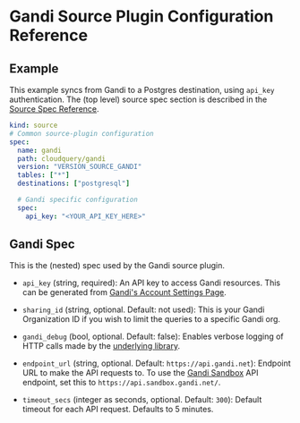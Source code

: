 # Gandi Source Plugin Configuration Reference

## Example

This example syncs from Gandi to a Postgres destination, using `api_key` authentication. The (top level) source spec section is described in the [Source Spec Reference](/docs/reference/source-spec).

```yaml
kind: source
# Common source-plugin configuration
spec:
  name: gandi
  path: cloudquery/gandi
  version: "VERSION_SOURCE_GANDI"
  tables: ["*"]
  destinations: ["postgresql"]

  # Gandi specific configuration
  spec:
    api_key: "<YOUR_API_KEY_HERE>"
```

## Gandi Spec

This is the (nested) spec used by the Gandi source plugin.

- `api_key` (string, required):
  An API key to access Gandi resources. This can be generated from [Gandi's Account Settings Page](https://account.gandi.net/en/).

- `sharing_id` (string, optional. Default: not used):
  This is your Gandi Organization ID if you wish to limit the queries to a specific Gandi org.

- `gandi_debug` (bool, optional. Default: false):
  Enables verbose logging of HTTP calls made by the [underlying library](https://github.com/go-gandi/go-gandi).

- `endpoint_url` (string, optional. Default: `https://api.gandi.net`):
  Endpoint URL to make the API requests to. To use the [Gandi Sandbox](https://api.sandbox.gandi.net/docs/sandbox/) API endpoint, set this to `https://api.sandbox.gandi.net/`.

- `timeout_secs` (integer as seconds, optional. Default: `300`):
  Default timeout for each API request. Defaults to 5 minutes.

